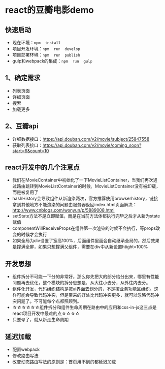 # react的豆瓣电影demo
## 快速启动
* 现在环境：`npm  install`
* 项目开发环境：`npm  run  develop`
* 项目部署环境：`npm  run  publish`
* gulp和webpack的集成：`npm  run  gulp`



## 1、确定需求
* 列表页面
* 详细页面
* 搜索
* 加载更多

## 2、豆瓣api
* 详细数据接口：https://api.douban.com/v2/movie/subject/25847558
* 获取列表接口：https://api.douban.com/v2/movie/coming_soon?start=6&count=10


## react开发中的几个注意点
* 我们在MovieContainer中初始化了一下MovieListContainer，当我们再次通过路由跳转到MovieListContainer的时候，MovieListContainer没有被卸载，而是被复用了
* hashHistory会导致组件从新渲染两次，官方推荐使用browserhistory，链接拿到其他地方不能渲染的问题由服务器返回index.html页面解决：http://www.cnblogs.com/wonyun/p/5889008.html
* setState方法不是立即赋值，而是在当前方法体都执行完毕之后才从新为state赋值
* componentWillReceiveProps在组件第一次渲染的时候不会执行，等props改变的时候才会执行
* 如果全局为div设置了宽高100%，后面组件里面会自动继承全局的，然后效果是撑满全屏，如果只想撑满父组件，需要在div中从新设置htight=100%


## 开发思想
  + 组件拆分不可能一下分的非常好，那么你先把大的部分给分出来，哪里有性能问题再去优化，整个模块的拆分思想是，从大往小去分，从外往内去分。
  + 组件化开发，代码组织结构是按ui界面去划分的，不是按业务功能区组织。这样可能会导致代码冲突，但是带来的好处比代码冲突更多，就可以忽略代码冲突问题了。不可能每个点都照顾到。
  + ☆☆☆☆☆☆组件拆分和组件生命周期在路由中的应用和css-in-js这三点是react项目开发中最难的点☆☆☆☆
  + 只要晕了，就从新走生命周期
## 延迟加载
  + 配置webpack
  + 修改路由写法
  + 改变动态路由写法的原则是：首页用不到的都延迟加载



















































